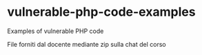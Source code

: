 # vulnerable-php-code-examples
Examples of vulnerable PHP code

File forniti dal docente mediante zip sulla chat del corso
